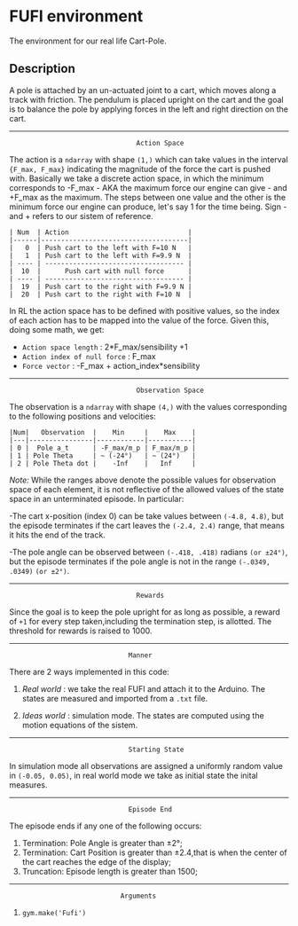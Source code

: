 # FUFI environment
The environment for our real life Cart-Pole.
## Description
A pole is attached by an un-actuated joint to a cart, which moves along a track with friction.
The pendulum is placed upright on the cart and the goal is to balance the pole by applying forces in the left and right direction on the cart.

****
                                    Action Space

The action is a `ndarray` with shape `(1,)` which can take values in the interval `{F_max, F_max}` indicating the magnitude of the force the cart is pushed with. Basically we take a discrete action space, in which the minimum corresponds to -F_max - AKA the maximum force our engine can give - and +F_max as the maximum. The steps between one value and the other is the minimum force our engine can produce, let's say 1 for the time being. Sign - and + refers to our sistem of reference.

    | Num  | Action                              |
    |------|-------------------------------------|
    |   0  | Push cart to the left with F=10 N   |
    |   1  | Push cart to the left with F=9.9 N  |
    | ---- | ----------------------------------- |
    |  10  |      Push cart with null force      |
    | ---- | ----------------------------------- |
    |  19  | Push cart to the right with F=9.9 N |
    |  20  | Push cart to the right with F=10 N  |

In RL the action space has to be defined with positive values, so the index of each action has to be mapped into the value of the force.
Given this, doing some math, we get:
*  `Action space length` : 2*F_max/sensibility +1
*  `Action index of null force` : F_max
*  `Force vector`        : -F_max + action_index*sensibility
    
****
                                    Observation Space

The observation is a `ndarray` with shape `(4,)` with the values corresponding to the following positions and velocities:

    |Num|   Observation  |    Min     |    Max    |
    |---|----------------|------------|-----------|
    | 0 |  Pole a_t      | -F_max/m_p | F_max/m_p |
    | 1 | Pole Theta     | ~ (-24°)   | ~ (24°)   |
    | 2 | Pole Theta dot |    -Inf    |   Inf     |

*Note:* While the ranges above denote the possible values for observation space of each element, it is not reflective of the allowed values of the state space in an unterminated episode. In particular:

-The cart x-position (index 0) can be take values between `(-4.8, 4.8)`, but the episode terminates if the cart leaves the `(-2.4, 2.4)` range, that means it hits the end of the track.

-The pole angle can be observed between `(-.418, .418)` radians `(or ±24°)`, but the episode terminates if the pole angle is not in the range `(-.0349, .0349)` `(or ±2°)`.

****
                                    Rewards

Since the goal is to keep the pole upright for as long as possible, a reward of `+1` for every step taken,including the termination step, is allotted. The threshold for rewards is raised to 1000.
****
                                  Manner
There are 2 ways implemented in this code:
1. *Real world* : we take the real FUFI and attach it to the Arduino. The states are measured and imported from a `.txt` file.

2. *Ideas world* : simulation mode. The states are computed using the motion equations of the sistem.
****
                                  Starting State

In simulation mode all observations are assigned a uniformly random value in `(-0.05, 0.05)`, in real world mode we take as initial state the inital measures.
****
                                  Episode End

The episode ends if any one of the following occurs:
1. Termination: Pole Angle is greater than ±2°;
2. Termination: Cart Position is greater than ±2.4,that is when the center of the cart reaches the edge of the display;
3. Truncation: Episode length is greater than 1500;
****
                                Arguments
1. `gym.make('Fufi')`
